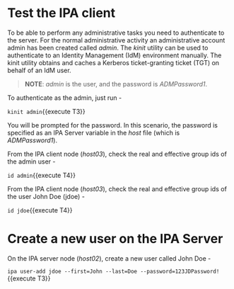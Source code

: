 # Test the IPA client

To be able to perform any administrative tasks you need to authenticate to the server. For the normal administrative activity an administrative account admin has been created called *admin*. The *kinit* utility can be used to authenticate to an Identity Management (IdM) environment manually. The kinit utility obtains and caches a Kerberos ticket-granting ticket (TGT) on behalf of an IdM user.

> __NOTE__: *admin* is the user, and the password is *ADMPassword1*. 

To authenticate as the admin, just run -

`kinit admin`{{execute T3}}

You will be prompted for the password. In this scenario, the password is specified as an IPA Server variable in the *host* file (which is *ADMPassword1*).

From the IPA client node (*host03*), check the real and effective group ids of the admin user - 

`id admin`{{execute T4}}

From the IPA client node (*host03*), check the real and effective group ids of the user John Doe (jdoe) - 

`id jdoe`{{execute T4}}

# Create a new user on the IPA Server

On the IPA server node (*host02*), create a new user called John Doe -

`ipa user-add jdoe --first=John --last=Doe --password=123JDPassword!`{{execute T3}}

 
